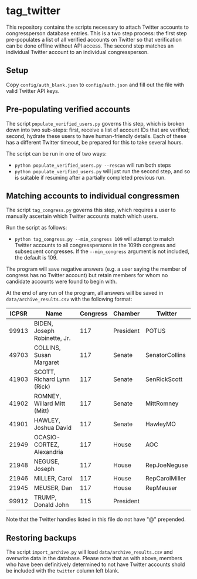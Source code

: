 # tag_twitter

This repository contains the scripts necessary to attach Twitter accounts to congressperson database entries. This is a two step process: the first step pre-populates a list of all verified accounts on Twitter so that verification can be done offline without API access. The second step matches an individual Twitter account to an individual congressperson.

## Setup

Copy `config/auth_blank.json` to `config/auth.json` and fill out the file with valid Twitter API keys.

## Pre-populating verified accounts

The script `populate_verified_users.py` governs this step, which is broken down into two sub-steps: first, receive a list of account IDs that are verified; second, hydrate these users to have human-friendly details. Each of these has a different Twitter timeout, be prepared for this to take several hours.

The script can be run in one of two ways:

* `python populate_verified_users.py --rescan` will run both steps
* `python populate_verified_users.py` will just run the second step, and so is suitable if resuming after a partially completed previous run.

## Matching accounts to individual congressmen

The script `tag_congress.py` governs this step, which requires a user to manually ascertain which Twitter accounts match which users.

Run the script as follows:

* `python tag_congress.py --min_congress 109` will attempt to match Twitter accounts to all congresspersons in the 109th congress and subsequent congresses. If the `--min_congress` argument is not included, the default is 109.

The program will save negative answers (e.g. a user saying the member of congress has no Twitter account) but retain members for whom no candidate accounts were found to begin with. 

At the end of any run of the program, all answers will be saved in `data/archive_results.csv` with the following format:

ICPSR | Name | Congress | Chamber | Twitter
------|------|----------|---------|---------
99913 | BIDEN, Joseph Robinette, Jr. | 117 | President | POTUS
49703 | COLLINS, Susan Margaret | 117 | Senate | SenatorCollins
41903 | SCOTT, Richard Lynn (Rick) | 117 | Senate | SenRickScott
41902 | ROMNEY, Willard Mitt (Mitt) | 117 | Senate | MittRomney
41901 | HAWLEY, Joshua David | 117 | Senate | HawleyMO
21949 | OCASIO-CORTEZ, Alexandria | 117 | House | AOC
21948 | NEGUSE, Joseph | 117 | House | RepJoeNeguse
21946 | MILLER, Carol | 117 | House | RepCarolMiller
21945 | MEUSER, Dan | 117 | House | RepMeuser
99912 | TRUMP, Donald John | 115 | President | 

Note that the Twitter handles listed in this file do not have "@" prepended.

## Restoring backups

The script `import_archive.py` will load `data/archive_results.csv` and overwrite data in the database. Please note that as with above, members who have been definitively determined to not have Twitter accounts shold be included with the `twitter` column left blank.

